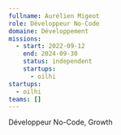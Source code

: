```yaml
---
fullname: Aurélien Migeot
role: Développeur No-Code
domaine: Développement
missions:
  - start: 2022-09-12
    end: 2024-09-30
    status: independent
    startups:
      - oilhi
startups:
  - oilhi
teams: []
---
```

Développeur No-Code, Growth